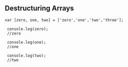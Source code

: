 Destructuring Arrays
---
```
var [zero, one, two] = ['zero','one','two','three'];
 
 console.log(zero);
 //zero
 
 console.log(one);
 //one
 
 console.log(two);
 //two
 ```